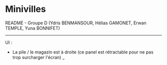 # Minivilles
 
README - Groupe D
(Ydris BENMANSOUR, Hélias GAMONET, Erwan TEMPLE, Yuna BONNIFET)
_________________________________________________________________

UI :
- La pile / le magazin est à droite
	(ce panel est rétractable pour ne pas trop surcharger l'écran) 
_ 
